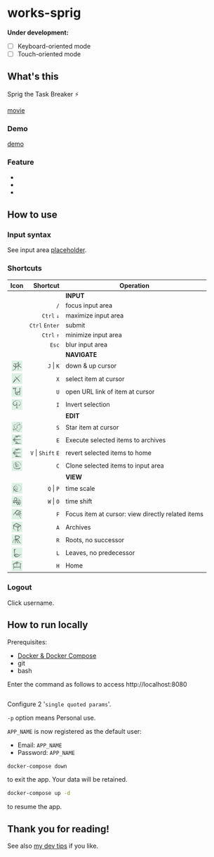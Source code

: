 # works-sprig

__Under development:__

- [ ] Keyboard-oriented mode
- [ ] Touch-oriented mode

<!-- EXTERNAL LINK -->
[demo]: --TODO
[docker]: https://docs.docker.com/get-docker/
[how to email]: https://github.com/satu-n/study-actix-web-simple-auth-server#using-sparkpost-to-send-registration-email
[movie]: --TODO
[tips]: https://github.com/satu-n/tips

<!-- INTERNAL LINK -->
[placeholder]: web/src/Page/App/Placeholder.elm

## What's this

Sprig the Task Breaker ⚡

[movie][movie]

### Demo

[demo][demo]

### Feature

* 
* 
* 

<!-- ### Zen of Sprig

* __Focus on the top task.__
* __Break it down into processable units.__
* __List up, and enter as is.__ -->

## How to use

### Input syntax

See input area [placeholder][placeholder].

### Shortcuts
<!-- TODO timescale 1-9 -->

| Icon | Shortcut | Operation |
| :---: | ---: |---|
|  |  | __INPUT__ |
|  | `/` | focus input area |
|  | `Ctrl` `↓` | maximize input area |
|  | `Ctrl` `Enter` | submit |
|  | `Ctrl` `↑` | minimize input area |
|  | `Esc` | blur input area |
|  |  | __NAVIGATE__ |
| <img src="web/images/cmd_jk.png" width="24px" align="center"> | `J` \| `K` | down & up cursor |
| <img src="web/images/cmd_x.png" width="24px" align="center"> | `X` | select item at cursor |
| <img src="web/images/cmd_u.png" width="24px" align="center"> | `U` | open URL link of item at cursor |
| <img src="web/images/cmd_i.png" width="24px" align="center"> | `I` | Invert selection |
|  |  | __EDIT__ |
| <img src="web/images/cmd_s.png" width="24px" align="center"> | `S` | Star item at cursor |
| <img src="web/images/cmd_e.png" width="24px" align="center"> | `E` | Execute selected items to archives |
| <img src="web/images/cmd_e.png" width="24px" align="center"> | `V` \| `Shift` `E` | revert selected items to home |
| <img src="web/images/cmd_c.png" width="24px" align="center"> | `C` | Clone selected items to input area |
|  |  | __VIEW__ |
| <img src="web/images/cmd_qp.png" width="24px" align="center"> | `Q` \| `P` | time scale |
| <img src="web/images/cmd_wo.png" width="24px" align="center"> | `W` \| `O` | time shift |
| <img src="web/images/cmd_f.png" width="24px" align="center"> | `F` | Focus item at cursor: view directly related items |
| <img src="web/images/cmd_a.png" width="24px" align="center"> | `A` | Archives |
| <img src="web/images/cmd_r.png" width="24px" align="center"> | `R` | Roots, no successor |
| <img src="web/images/cmd_l.png" width="24px" align="center"> | `L` | Leaves, no predecessor |
| <img src="web/images/cmd_h.png" width="24px" align="center"> | `H` | Home |

### Logout

Click username.

## How to run locally

Prerequisites:

* [Docker & Docker Compose][docker]
* git
* bash

Enter the command as follows to access http://localhost:8080

```bash
```

<!-- ```bash
APP_NAME='my_sprig' &&
git clone https://github.com/satu-n/works-sprig.git $APP_NAME &&
cd $APP_NAME &&
bash init.sh -p $APP_NAME \
'***new!database!password***' &&
unset APP_NAME &&
docker-compose up -d &&
docker-compose logs -f
``` -->

Configure 2 '`single quoted params`'.

`-p` option means Personal use.

`APP_NAME` is now registered as the default user:

* Email: `APP_NAME`
* Password: `APP_NAME`

```bash
docker-compose down
```

to exit the app.
Your data will be retained.

```bash
docker-compose up -d
```

to resume the app.

## Thank you for reading!

See also [my dev tips][tips] if you like.

